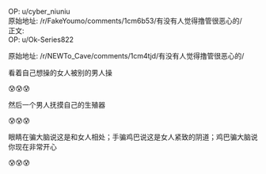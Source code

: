 
OP: u/cyber_niuniu  
原始地址: /r/FakeYoumo/comments/1cm6b53/有没有人觉得撸管很恶心的/  
正文:  
OP: u/Ok-Series822  

 原始地址: /r/NEWTo_Cave/comments/1cm4tjd/有没有人觉得撸管很恶心的/  

看着自己想操的女人被别的男人操

😰😰😰

然后一个男人抚摸自己的生殖器

😰😰😰

眼睛在骗大脑说这是和女人相处；手骗鸡巴说这是女人紧致的阴道；鸡巴骗大脑说你现在非常开心

😰😰😰
